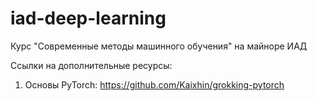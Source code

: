 # iad-deep-learning
Курс "Современные методы машинного обучения" на майноре ИАД

Ссылки на дополнительные ресурсы:
1. Основы PyTorch: https://github.com/Kaixhin/grokking-pytorch
